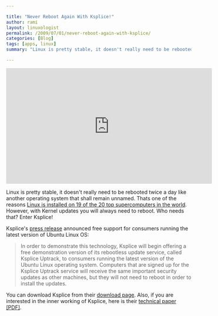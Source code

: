 ```yaml
---

title: "Never Reboot Again With Ksplice!"
author: rami
layout: linuxologist 
permalink: /2009/07/01/never-reboot-again-with-ksplice/
categories: [Blog]
tags: [apps, linux]
summary: "Linux is pretty stable, it doesn't really need to be rebooted twice a day like another operating system that shall remain unnamed. Thats one of the reasons [Linux is installed on 19 of the 20 top supercomputers in the world](http://royal.pingdom.com/2009/06/24/the-triumph-of-linux-as-a-supercomputer-os/). However, with Kernel updates you will always need to reboot. Who needs that? Enter Ksplice!"

---
```


<iframe width="560" height="315" src="https://www.youtube.com/embed/a22T27rU4b0" frameborder="0" allowfullscreen></iframe>

Linux is pretty stable, it doesn't really need to be rebooted twice a day like another operating system that shall remain unnamed. Thats one of the reasons [Linux is installed on 19 of the 20 top supercomputers in the world](http://royal.pingdom.com/2009/06/24/the-triumph-of-linux-as-a-supercomputer-os/). However, with Kernel updates you will always need to reboot. Who needs that? Enter Ksplice!

Ksplice's [press release](http://www.ksplice.com/news/20090625-linuxtag-fisl) announced free support for consumers running the latest version of Ubuntu Linux OS:

> In order to demonstrate this technology, Ksplice will begin offering a free demonstration version of its rebootless update service, called Ksplice Uptrack, to consumers running the latest version of the Ubuntu Linux operating system.  Computers that are signed up for the Ksplice Uptrack service will receive the same important security updates as other machines, but they will not need to reboot in order to install the updates.

You can download Ksplice from their [download page](http://www.ksplice.com/uptrack/). Also, if you are interested in the inner working of Ksplice, here is their [technical paper [PDF]](http://www.ksplice.com/doc/ksplice.pdf).
